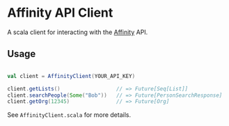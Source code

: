 # Affinity API Client 

A scala client for interacting with the [Affinity](https://www.affinity.co) API. 

## Usage

```scala

val client = AffinityClient(YOUR_API_KEY)

client.getLists()                  // => Future[Seq[List]]
client.searchPeople(Some("Bob"))   // => Future[PersonSearchResponse]
client.getOrg(12345)               // => Future[Org]

``` 

See `AffinityClient.scala` for more details. 



